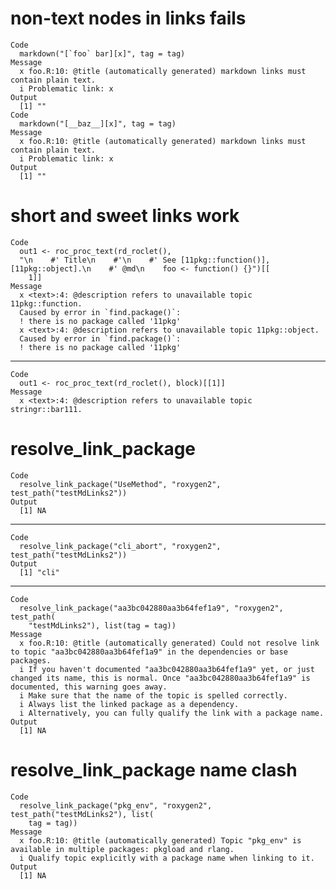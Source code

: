 # non-text nodes in links fails

    Code
      markdown("[`foo` bar][x]", tag = tag)
    Message
      x foo.R:10: @title (automatically generated) markdown links must contain plain text.
      i Problematic link: x
    Output
      [1] ""
    Code
      markdown("[__baz__][x]", tag = tag)
    Message
      x foo.R:10: @title (automatically generated) markdown links must contain plain text.
      i Problematic link: x
    Output
      [1] ""

# short and sweet links work

    Code
      out1 <- roc_proc_text(rd_roclet(),
      "\n    #' Title\n    #'\n    #' See [11pkg::function()], [11pkg::object].\n    #' @md\n    foo <- function() {}")[[
        1]]
    Message
      x <text>:4: @description refers to unavailable topic 11pkg::function.
      Caused by error in `find.package()`:
      ! there is no package called '11pkg'
      x <text>:4: @description refers to unavailable topic 11pkg::object.
      Caused by error in `find.package()`:
      ! there is no package called '11pkg'

---

    Code
      out1 <- roc_proc_text(rd_roclet(), block)[[1]]
    Message
      x <text>:4: @description refers to unavailable topic stringr::bar111.

# resolve_link_package

    Code
      resolve_link_package("UseMethod", "roxygen2", test_path("testMdLinks2"))
    Output
      [1] NA

---

    Code
      resolve_link_package("cli_abort", "roxygen2", test_path("testMdLinks2"))
    Output
      [1] "cli"

---

    Code
      resolve_link_package("aa3bc042880aa3b64fef1a9", "roxygen2", test_path(
        "testMdLinks2"), list(tag = tag))
    Message
      x foo.R:10: @title (automatically generated) Could not resolve link to topic "aa3bc042880aa3b64fef1a9" in the dependencies or base packages.
      i If you haven't documented "aa3bc042880aa3b64fef1a9" yet, or just changed its name, this is normal. Once "aa3bc042880aa3b64fef1a9" is documented, this warning goes away.
      i Make sure that the name of the topic is spelled correctly.
      i Always list the linked package as a dependency.
      i Alternatively, you can fully qualify the link with a package name.
    Output
      [1] NA

# resolve_link_package name clash

    Code
      resolve_link_package("pkg_env", "roxygen2", test_path("testMdLinks2"), list(
        tag = tag))
    Message
      x foo.R:10: @title (automatically generated) Topic "pkg_env" is available in multiple packages: pkgload and rlang.
      i Qualify topic explicitly with a package name when linking to it.
    Output
      [1] NA

